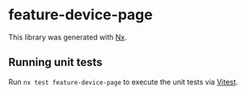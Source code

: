 # feature-device-page

This library was generated with [Nx](https://nx.dev).

## Running unit tests

Run `nx test feature-device-page` to execute the unit tests via [Vitest](https://vitest.dev/).
